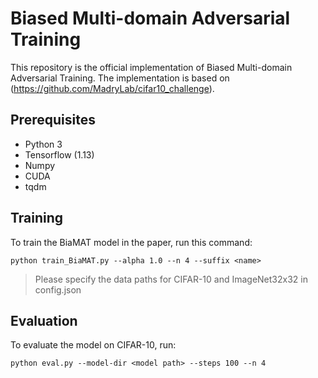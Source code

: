 # Biased Multi-domain Adversarial Training

This repository is the official implementation of Biased Multi-domain Adversarial Training.
The implementation is based on (https://github.com/MadryLab/cifar10_challenge).

## Prerequisites

* Python 3
* Tensorflow (1.13)
* Numpy
* CUDA
* tqdm

## Training

To train the BiaMAT model in the paper, run this command:

```train
python train_BiaMAT.py --alpha 1.0 --n 4 --suffix <name>
```

> Please specify the data paths for CIFAR-10 and ImageNet32x32 in config.json

## Evaluation

To evaluate the model on CIFAR-10, run:

```eval
python eval.py --model-dir <model path> --steps 100 --n 4
```
